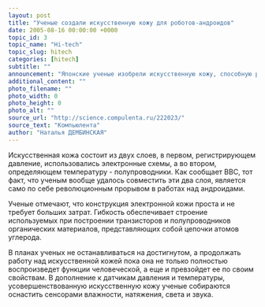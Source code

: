 ```yaml
---
layout: post
title: "Ученые создали искусственную кожу для роботов-андроидов"
date: 2005-08-16 00:00:00 +0000
topic_id: 3
topic_name: "Hi-tech"
topic_slug: hitech
categories: [hitech]
subtitle: ""
announcement: "Японские ученые изобрели искусственную кожу, способную распознавать давление и температуру. \"Одетый\" в такую кожу робот, сделает ещё один шаг на пути к \"человеческому\" восприятию окружающей среды. Работа ученых из университета Токио была опубликована в журнале \"Proceedings of the National Academy of Sciences\"."
additional_content: ""
photo_filename: ""
photo_width: 0
photo_height: 0
photo_alt: ""
source_url: "http://science.compulenta.ru/222023/"
source_text: "Компьюлента"
author: "Наталья ДЕМБИНСКАЯ"
---
```

Искусственная кожа состоит из двух слоев, в первом, регистрирующем давление, использовались электронные схемы, а во втором, определяющем температуру - полупроводники. Как сообщает BBC, тот факт, что ученым вообще удалось совместить эти два слоя, является само по себе революционным прорывом в работах над андроидами.

Ученые отмечают, что конструкция электронной кожи проста и не требует больших затрат. Гибкость обеспечивает строение используемых при построении транзисторов и полупроводников органических материалов, представляющих собой цепочки атомов углерода.

В планах ученых не останавливаться на достигнутом, а продолжать работу над искусственной кожей пока она не только полностью воспроизведет функции человеческой, а еще и превзойдет ее по своим свойствам. В дополнение к датчикам давления и температуры, усовершенствованную искусственную кожу ученые собираются оснастить сенсорами влажности, натяжения, света и звука.
